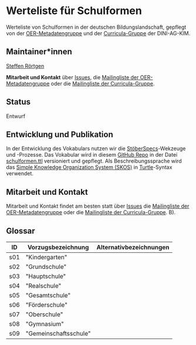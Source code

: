 # Werteliste für Schulformen

Werteliste von Schulformen in der deutschen Bildungslandschaft, gepflegt von der [OER-Metadatengruppe](https://wiki.dnb.de/x/IQ30B) und der [Curricula-Gruppe](https://wiki.dnb.de/display/DINIAGKIM/Curricula-Gruppe) der DINI-AG-KIM.

## Maintainer\*innen

[Steffen Rörtgen](https://github.com/sroertgen)

**Mitarbeit und Kontakt** über [Issues](https://github.com/dini-ag-kim/schulfaecher/issues/), die [Mailingliste der OER-Metadatengruppe](https://lists.dnb.de/mailman/listinfo/dini-ag-kim-oer) oder die [Mailingliste der Curricula-Gruppe](https://lists.dnb.de/mailman/listinfo/dini-ag-kim-curricula).

## Status

Entwurf

## Entwicklung und Publikation

In der Entwicklung des Vokabulars nutzen wir die [StöberSpecs](https://w3id.org/kim/stoeberspecs/)-Wekzeuge und -Prozesse. Das Vokabular wird in diesem [GitHub Repo](https://github.com/dini-ag-kim/schulformen) in der Datei [schulformen.ttl](https://github.com/dini-ag-kim/schulformen/blob/master/schulformen.ttl) versioniert und gepflegt. Als Beschreibungssprache wird das [Simple Knowledge Organization System (SKOS)](https://www.w3.org/2004/02/skos/) in [Turtle](https://www.w3.org/TR/turtle/)-Syntax verwendet.

## Mitarbeit und Kontakt

Mitarbeit und Kontakt findet am besten statt über [Issues](https://github.com/dini-ag-kim/schulfaecher/issues) die [Mailingliste der OER-Metadatengruppe](https://lists.dnb.de/mailman/listinfo/dini-ag-kim-oer) oder die [Mailingliste der Curricula-Gruppe](https://lists.dnb.de/mailman/listinfo/dini-ag-kim-curricula).
B).

## Glossar

| ID    | Vorzugsbezeichnung  | Alternativbezeichnungen   |
|-------|-------------------  | --------                  |
| s01   | "Kindergarten"      |                           |
| s02   | "Grundschule"       |                           |
| s03   | "Hauptschule"       |                           |
| s04   | "Realschule"        |         |
| s05   | "Gesamtschule"      |         |
| s06   | "Förderschule"      |         |
| s07   | "Oberschule"        |         |
| s08   | "Gymnasium"         |         |
| s09   | "Gemeinschaftsschule" |       |
